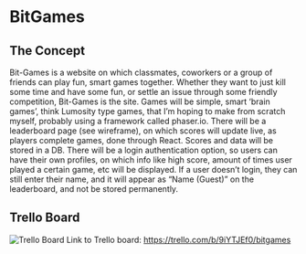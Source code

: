 # BitGames

## The Concept

Bit-Games is a website on which classmates, coworkers or a group of friends can play fun, smart games together. Whether they want to just kill some time and have some fun, or settle an issue through some friendly competition, Bit-Games is the site. Games will be simple, smart ‘brain games’, think Lumosity type games, that I’m hoping to make from scratch myself, probably using a framework called phaser.io. There will be a leaderboard page (see wireframe), on which scores will update live, as players complete games, done through React. Scores and data will be stored in a DB. There will be a login authentication option, so users can have their own profiles, on which info like high score, amount of times user played a certain game, etc will be displayed. If a user doesn’t login, they can still enter their name, and it will appear as “Name (Guest)” on the leaderboard, and not be stored permanently.

## Trello Board

![Trello Board](https://i.imgur.com/tJZRs5K.png)
Link to Trello board: https://trello.com/b/9iYTJEf0/bitgames